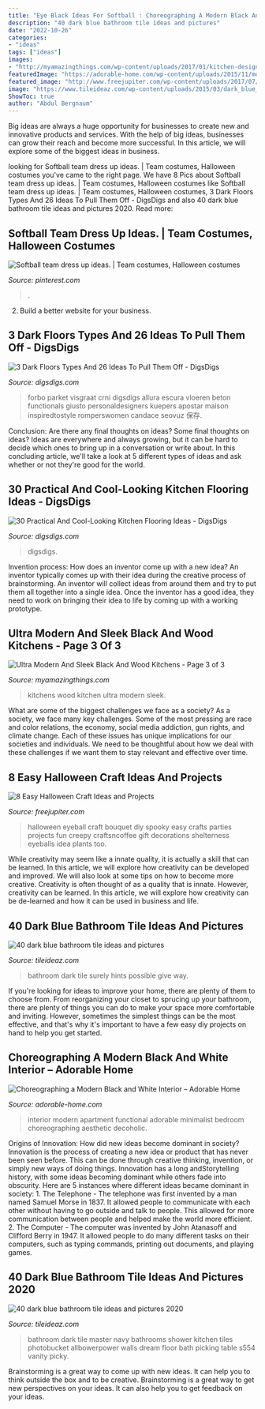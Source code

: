 ```yaml
---
title: "Eye Black Ideas For Softball : Choreographing A Modern Black And White Interior – Adorable Home"
description: "40 dark blue bathroom tile ideas and pictures"
date: "2022-10-26"
categories:
- "ideas"
tags: ["ideas"]
images:
- "http://myamazingthings.com/wp-content/uploads/2017/01/kitchen-designs-for-small-kitchens_cafe-dining-table-and-chairs_frying-pans_pot-rack_ceiling-light-fixtures_gel-pro-mats_cabinet-colors_juicers-1024x724.jpg"
featuredImage: "https://adorable-home.com/wp-content/uploads/2015/11/modern-black-and-white-interior-2.jpg"
featured_image: "http://www.freejupiter.com/wp-content/uploads/2017/07/Easy-Halloween-Craft-Ideas-and-Projects-14.jpg"
image: "https://www.tileideaz.com/wp-content/uploads/2015/03/dark_blue_bathroom_tile_15.jpg"
ShowToc: true
author: "Abdul Bergnaum"
---
```



Big ideas are always a huge opportunity for businesses to create new and innovative products and services. With the help of big ideas, businesses can grow their reach and become more successful. In this article, we will explore some of the biggest ideas in business.

	

		
looking for Softball team dress up ideas. | Team costumes, Halloween costumes you've came to the right page. We have 8 Pics about Softball team dress up ideas. | Team costumes, Halloween costumes like Softball team dress up ideas. | Team costumes, Halloween costumes, 3 Dark Floors Types And 26 Ideas To Pull Them Off - DigsDigs and also 40 dark blue bathroom tile ideas and pictures 2020. Read more:
		
    
## Softball Team Dress Up Ideas. | Team Costumes, Halloween Costumes

<img loading=lazy src="https://i.pinimg.com/736x/32/bf/5e/32bf5ea963accde05412ede9a248188f.jpg" onerror="this.onerror=null;this.src='https://tse1.mm.bing.net/th?id=OIP.aoaPasxdW7gRnXUnFsYcHAHaJ3&amp;pid=15.1';" alt="Softball team dress up ideas. | Team costumes, Halloween costumes">

_Source: pinterest.com_

>. 

	

2. Build a better website for your business. 

    
## 3 Dark Floors Types And 26 Ideas To Pull Them Off - DigsDigs

<img loading=lazy src="https://www.digsdigs.com/photos/2016/07/02-black-patterned-wooden-floor-for-an-entryway.jpg" onerror="this.onerror=null;this.src='https://tse3.mm.bing.net/th?id=OIP.Lb7UZZdXSfSRaxKGsEvd-wHaLG&amp;pid=15.1';" alt="3 Dark Floors Types And 26 Ideas To Pull Them Off - DigsDigs">

_Source: digsdigs.com_

>forbo parket visgraat crni digsdigs allura escura vloeren beton functionals giusto personaldesigners kuepers apostar maison inspiredtostyle romperswomen candace seovuz 保存. 

	

Conclusion: Are there any final thoughts on ideas?
Some final thoughts on ideas? Ideas are everywhere and always growing, but it can be hard to decide which ones to bring up in a conversation or write about. In this concluding article, we'll take a look at 5 different types of ideas and ask whether or not they're good for the world.

    
## 30 Practical And Cool-Looking Kitchen Flooring Ideas - DigsDigs

<img loading=lazy src="https://www.digsdigs.com/photos/2016/07/20-grey-wood-floors.jpg" onerror="this.onerror=null;this.src='https://tse1.mm.bing.net/th?id=OIP.nmlkH9KYm0Kn4f_hNAHozwHaLH&amp;pid=15.1';" alt="30 Practical And Cool-Looking Kitchen Flooring Ideas - DigsDigs">

_Source: digsdigs.com_

>digsdigs. 

	

Invention process: How does an inventor come up with a new idea?
An inventor typically comes up with their idea during the creative process of brainstorming. An inventor will collect ideas from around them and try to put them all together into a single idea. Once the inventor has a good idea, they need to work on bringing their idea to life by coming up with a working prototype.

    
## Ultra Modern And Sleek Black And Wood Kitchens - Page 3 Of 3

<img loading=lazy src="http://myamazingthings.com/wp-content/uploads/2017/01/kitchen-designs-for-small-kitchens_cafe-dining-table-and-chairs_frying-pans_pot-rack_ceiling-light-fixtures_gel-pro-mats_cabinet-colors_juicers-1024x724.jpg" onerror="this.onerror=null;this.src='https://tse3.mm.bing.net/th?id=OIP.K-sVC715V64KGmwnxNAEaAHaFP&amp;pid=15.1';" alt="Ultra Modern And Sleek Black And Wood Kitchens - Page 3 of 3">

_Source: myamazingthings.com_

>kitchens wood kitchen ultra modern sleek. 

	

What are some of the biggest challenges we face as a society?
As a society, we face many key challenges. Some of the most pressing are race and color relations, the economy, social media addiction, gun rights, and climate change. Each of these issues has unique implications for our societies and individuals. We need to be thoughtful about how we deal with these challenges if we want them to stay relevant and effective over time.

    
## 8 Easy Halloween Craft Ideas And Projects

<img loading=lazy src="http://www.freejupiter.com/wp-content/uploads/2017/07/Easy-Halloween-Craft-Ideas-and-Projects-14.jpg" onerror="this.onerror=null;this.src='https://tse3.mm.bing.net/th?id=OIP.j0AnHIGTPWTCI2XpLnb18gHaLt&amp;pid=15.1';" alt="8 Easy Halloween Craft Ideas and Projects">

_Source: freejupiter.com_

>halloween eyeball craft bouquet diy spooky easy crafts parties projects fun creepy craftsncoffee gift decorations shelterness eyeballs idea plants too. 

	

While creativity may seem like a innate quality, it is actually a skill that can be learned. In this article, we will explore how creativity can be developed and improved. We will also look at some tips on how to become more creative.
Creativity is often thought of as a quality that is innate. However, creativity can be learned. In this article, we will explore how creativity can be de-learned and how it can be used in business and life.

    
## 40 Dark Blue Bathroom Tile Ideas And Pictures

<img loading=lazy src="http://www.tileideaz.com/wp-content/uploads/2015/03/dark_blue_bathroom_tile_7.jpg" onerror="this.onerror=null;this.src='https://tse1.mm.bing.net/th?id=OIP.IVaZRX785jzY7dzIxIygfwHaJ3&amp;pid=15.1';" alt="40 dark blue bathroom tile ideas and pictures">

_Source: tileideaz.com_

>bathroom dark tile surely hints possible give way. 

	

If you're looking for ideas to improve your home, there are plenty of them to choose from. From reorganizing your closet to sprucing up your bathroom, there are plenty of things you can do to make your space more comfortable and inviting. However, sometimes the simplest things can be the most effective, and that's why it's important to have a few easy diy projects on hand to help you get started.

    
## Choreographing A Modern Black And White Interior – Adorable Home

<img loading=lazy src="https://adorable-home.com/wp-content/uploads/2015/11/modern-black-and-white-interior-2.jpg" onerror="this.onerror=null;this.src='https://tse4.mm.bing.net/th?id=OIP.nX24VWEqQkcFD-p7EtHBGQHaKn&amp;pid=15.1';" alt="Choreographing a Modern Black and White Interior – Adorable Home">

_Source: adorable-home.com_

>interior modern apartment functional adorable minimalist bedroom choreographing aesthetic decoholic. 

	

Origins of Innovation: How did new ideas become dominant in society?
Innovation is the process of creating a new idea or product that has never been seen before. This can be done through creative thinking, invention, or simply new ways of doing things. Innovation has a long andStorytelling history, with some ideas becoming dominant while others fade into obscurity. Here are 5 instances where different ideas became dominant in society: 1. The Telephone - The telephone was first invented by a man named Samuel Morse in 1837. It allowed people to communicate with each other without having to go outside and talk to people. This allowed for more communication between people and helped make the world more efficient. 2. The Computer - The computer was invented by John Atanasoff and Clifford Berry in 1947. It allowed people to do many different tasks on their computers, such as typing commands, printing out documents, and playing games.

    
## 40 Dark Blue Bathroom Tile Ideas And Pictures 2020

<img loading=lazy src="https://www.tileideaz.com/wp-content/uploads/2015/03/dark_blue_bathroom_tile_15.jpg" onerror="this.onerror=null;this.src='https://tse4.mm.bing.net/th?id=OIP.K0EiGjmbTozv4PbRcXDtfAHaJ5&amp;pid=15.1';" alt="40 dark blue bathroom tile ideas and pictures 2020">

_Source: tileideaz.com_

>bathroom dark tile master navy bathrooms shower kitchen tiles photobucket allbowerpower walls dream floor bath picking table s554 vanity picky. 

	

Brainstorming is a great way to come up with new ideas. It can help you to think outside the box and to be creative. Brainstorming is a great way to get new perspectives on your ideas. It can also help you to get feedback on your ideas.

